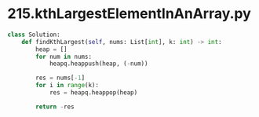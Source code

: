 # 215.kthLargestElementInAnArray.py
```python
class Solution:
    def findKthLargest(self, nums: List[int], k: int) -> int:
        heap = []
        for num in nums:
            heapq.heappush(heap, (-num))

        res = nums[-1]
        for i in range(k):
            res = heapq.heappop(heap)

        return -res

```
